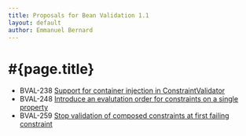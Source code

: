 ```yaml
---
title: Proposals for Bean Validation 1.1
layout: default
author: Emmanuel Bernard
---
```


# #{page.title}

- BVAL-238 [Support for container injection in ConstraintValidator](BVAL-238)
- BVAL-248 [Introduce an evalutation order for constraints on a single property](BVAL-248)
- BVAL-259 [Stop validation of composed constraints at first failing constraint](BVAL-259)
